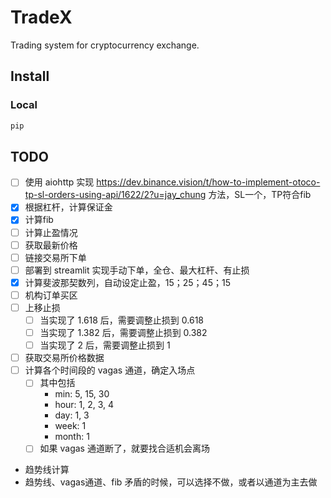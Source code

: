 # TradeX

Trading system for cryptocurrency exchange.

## Install

### Local

```bash
pip 
```

## TODO

- [ ] 使用 aiohttp 实现 https://dev.binance.vision/t/how-to-implement-otoco-tp-sl-orders-using-api/1622/2?u=jay_chung 方法，SL一个，TP符合fib
- [x] 根据杠杆，计算保证金
- [x] 计算fib
- [ ] 计算止盈情况
- [ ] 获取最新价格
- [ ] 链接交易所下单
- [ ] 部署到 streamlit 实现手动下单，全仓、最大杠杆、有止损
- [x] 计算斐波那契数列，自动设定止盈，15；25；45；15
- [ ] 机构订单买区
- [ ] 上移止损
  - [ ] 当实现了 1.618 后，需要调整止损到 0.618
  - [ ] 当实现了 1.382 后，需要调整止损到 0.382
  - [ ] 当实现了 2 后，需要调整止损到 1
- [ ] 获取交易所价格数据
- [ ] 计算各个时间段的 vagas 通道，确定入场点
  - [ ] 其中包括
    - min: 5, 15, 30
    - hour: 1, 2, 3, 4
    - day: 1, 3
    - week: 1
    - month: 1
  - [ ] 如果 vagas 通道断了，就要找合适机会离场
- 趋势线计算
- 趋势线、vagas通道、fib 矛盾的时候，可以选择不做，或者以通道为主去做